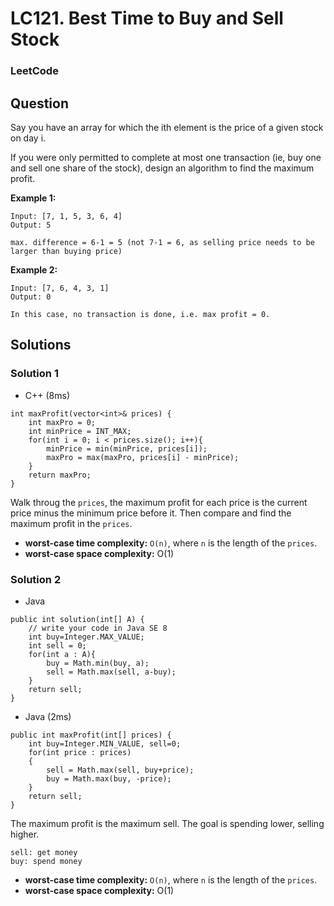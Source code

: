 # LC121. Best Time to Buy and Sell Stock

### LeetCode

## Question

Say you have an array for which the ith element is the price of a given stock on day i.

If you were only permitted to complete at most one transaction (ie, buy one and sell one share of the stock), design an algorithm to find the maximum profit.

**Example 1:**
```
Input: [7, 1, 5, 3, 6, 4]
Output: 5

max. difference = 6-1 = 5 (not 7-1 = 6, as selling price needs to be larger than buying price)
```

**Example 2:**
```
Input: [7, 6, 4, 3, 1]
Output: 0

In this case, no transaction is done, i.e. max profit = 0.
```

## Solutions

### Solution 1

* C++  (8ms)
```
int maxProfit(vector<int>& prices) {
    int maxPro = 0;
    int minPrice = INT_MAX;
    for(int i = 0; i < prices.size(); i++){
        minPrice = min(minPrice, prices[i]);
        maxPro = max(maxPro, prices[i] - minPrice);
    }
    return maxPro;
}
```

Walk throug the `prices`, the maximum profit for each price is the current price minus the minimum price before it. Then compare and find the maximum profit in the `prices`.

* **worst-case time complexity:** `O(n)`, where `n` is the length of the `prices`.
* **worst-case space complexity:** O(1)

### Solution 2

* Java
```
public int solution(int[] A) {
    // write your code in Java SE 8
    int buy=Integer.MAX_VALUE;
    int sell = 0;
    for(int a : A){
        buy = Math.min(buy, a);
        sell = Math.max(sell, a-buy);
    }
    return sell;
}
```

* Java (2ms)
```
public int maxProfit(int[] prices) {
    int buy=Integer.MIN_VALUE, sell=0;
    for(int price : prices)
    {
        sell = Math.max(sell, buy+price);
        buy = Math.max(buy, -price);
    }
    return sell;
}
```

The maximum profit is the maximum sell. The goal is spending lower, selling higher.
```
sell: get money
buy: spend money
```

* **worst-case time complexity:** `O(n)`, where `n` is the length of the `prices`.
* **worst-case space complexity:** O(1)
